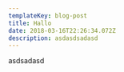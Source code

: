 ```yaml
---
templateKey: blog-post
title: Hallo
date: 2018-03-16T22:26:34.072Z
description: asdasdsadasd
---
```

asdsadasd
